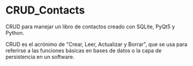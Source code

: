 # CRUD_Contacts
CRUD para manejar un libro de contactos creado con SQLite, PyQt5 y Python.

CRUD es el acrónimo de "Crear, Leer, Actualizar y Borrar", que se usa para referirse a las funciones básicas en bases de datos o la capa de persistencia en un software. 
